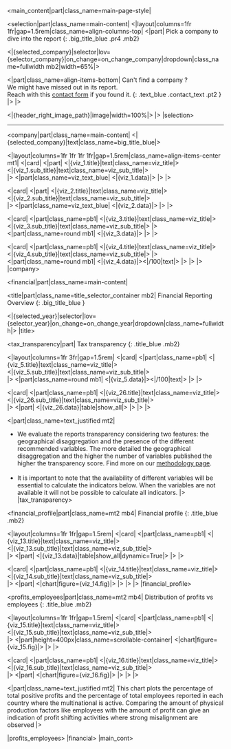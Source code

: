 [//]: # (Layout of company page)

[//]: # (Main content)
<main_content|part|class_name=main-page-style|

[//]: # (1. Select company section)
<selection|part|class_name=main-content|
<|layout|columns=1fr 1fr|gap=1.5rem|class_name=align-columns-top|
<|part|
Pick a company to dive into the report
{: .big_title_blue .pr4 .mb2}

<|{selected_company}|selector|lov={selector_company}|on_change=on_change_company|dropdown|class_name=fullwidth mb2|width=65%|>

<|part|class_name=align-items-bottom|
Can't find a company ?<br/>
We might have missed out in its report.<br/>
Reach with this [contact form](/Contact) if you found it.
{: .text_blue .contact_text .pt2 }
|>
|>

<|{header_right_image_path}|image|width=100%|>
|>
|selection>

<hr class="header_hr" />

[//]: # (2. Company general information section)
<company|part|class_name=main-content|
<|{selected_company}|text|class_name=big_title_blue|>

<|layout|columns=1fr 1fr 1fr 1fr|gap=1.5rem|class_name=align-items-center mt1|
<|card|
<|part|
<|{viz_1.title}|text|class_name=viz_title|>
<br/>
<|{viz_1.sub_title}|text|class_name=viz_sub_title|>
<br/>
|>
<|part|class_name=viz_text_blue|
<|{viz_1.data}|>
|>
|>

<|card|
<|part|
<|{viz_2.title}|text|class_name=viz_title|>
<br/>
<|{viz_2.sub_title}|text|class_name=viz_sub_title|>
<br/>
|>
<|part|class_name=viz_text_blue|
<|{viz_2.data}|>
|>
|>

<|card|
<|part|class_name=pb1|
<|{viz_3.title}|text|class_name=viz_title|>
<br/>
<|{viz_3.sub_title}|text|class_name=viz_sub_title|>
|>
<|part|class_name=round mb1|
<|{viz_3.data}|>
|>
|>

<|card|
<|part|class_name=pb1|
<|{viz_4.title}|text|class_name=viz_title|>
<br/>
<|{viz_4.sub_title}|text|class_name=viz_sub_title|>
|>
<|part|class_name=round mb1|
<|{viz_4.data}|><|/100|text|>
|>
|>
|>
|company>

[//]: # (3. Financial reporting section)
<financial|part|class_name=main-content|

[//]: # (Financial section : title and selector)
<title|part|class_name=title_selector_container mb2|
Financial Reporting Overview
{: .big_title_blue }

<|{selected_year}|selector|lov={selector_year}|on_change=on_change_year|dropdown|class_name=fullwidth|>
|title>

[//]: # (3.1. Financial section : tax transparency)
<tax_transparency|part|
Tax transparency
{: .title_blue .mb2}

<|layout|columns=1fr 3fr|gap=1.5rem|
<|card|
<|part|class_name=pb1|
<|{viz_5.title}|text|class_name=viz_title|>
<br/>
<|{viz_5.sub_title}|text|class_name=viz_sub_title|>
<br/>
|>
<|part|class_name=round mb1|
<|{viz_5.data}|><|/100|text|>
|>
|>

<|card|
<|part|class_name=pb1|
<|{viz_26.title}|text|class_name=viz_title|>
<br/>
<|{viz_26.sub_title}|text|class_name=viz_sub_title|>
<br/>
|>
<|part|
<|{viz_26.data}|table|show_all|>
|>
|>
|>

<|part|class_name=text_justified mt2|
* We evaluate the reports transparency considering two features: the geographical disaggregation and the presence of 
the different recommended variables. The more detailed the geographical disaggregation and the higher the number of 
variables published the higher the transparency score. Find more on our [methodology page](/Methodology).
<br/><br/>
* It is important to note that the availability of different variables will be essential to calculate the indicators 
below. When the variables are not available it will not be possible to calculate all indicators.
|>
|tax_transparency>

[//]: # (3.2 Financial section : financial profile)
<financial_profile|part|class_name=mt2 mb4|
Financial profile
{: .title_blue .mb2}

<|layout|columns=1fr 1fr|gap=1.5rem|
<|card|
<|part|class_name=pb1|
<|{viz_13.title}|text|class_name=viz_title|>
<br/>
<|{viz_13.sub_title}|text|class_name=viz_sub_title|>
<br/>
|>
<|part|
<|{viz_13.data}|table|show_all|dynamic=True|>
|>
|>

<|card|
<|part|class_name=pb1|
<|{viz_14.title}|text|class_name=viz_title|>
<br/>
<|{viz_14.sub_title}|text|class_name=viz_sub_title|>
<br/>
|>
<|part|
<|chart|figure={viz_14.fig}|>
|>
|>
|>
|financial_profile>

[//]: # (3.3. Financial section : distribution of profits vs employees)
<profits_employees|part|class_name=mt2 mb4|
Distribution of profits vs employees
{: .title_blue .mb2}

<|layout|columns=1fr 1fr|gap=1.5rem|
<|card|
<|part|class_name=pb1|
<|{viz_15.title}|text|class_name=viz_title|>
<br/>
<|{viz_15.sub_title}|text|class_name=viz_sub_title|>
<br/>
|>
<|part|height=400px|class_name=scrollable-container|
<|chart|figure={viz_15.fig}|>
|>
|>

<|card|
<|part|class_name=pb1|
<|{viz_16.title}|text|class_name=viz_title|>
<br/>
<|{viz_16.sub_title}|text|class_name=viz_sub_title|>
<br/>
|>
<|part|
<|chart|figure={viz_16.fig}|>
|>
|>
|>

<|part|class_name=text_justified mt2|
This chart plots the percentage of total positive profits and the percentage of total employees reported in each 
country where the multinational is active. Comparing the amount of physical production factors like employees with 
the amount of profit can give an indication of profit shifting activities where strong misalignment are observed
|>

|profits_employees>
|financial>
|main_cont>